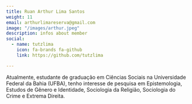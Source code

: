 ```yaml
---
title: Ruan Arthur Lima Santos
weight: 11
email: arthurlimareserva@gmail.com
image: "/images/arthur.jpeg"
description: infos about member
social:
  - name: tutzlima
    icon: fa-brands fa-github
    link: https://github.com/tutzlima

---
```


Atualmente, estudante de graduação em Ciências Sociais na Universidade Federal da Bahia (UFBA), tenho interesse de pesquisa em Epistemologia, Estudos de Gênero e Identidade, Sociologia da Religião, Sociologia do Crime e Extrema Direita.
